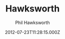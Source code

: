 ---
title: Hawksworth
github: https://github.com/philhawksworth/hawksworx.com
demo: https://www.hawksworx.com/
author: Phil Hawksworth
ssg:
  - Eleventy
cms:
  - Markdown
date: 2012-07-23T11:28:15.000Z
description: My hawksworx.com blog site, powered by Eleventy and Netlify
draft: false
publish_date: '2012-07-23T11:28:15Z'
update_date: '2023-01-09T15:31:38Z'
github_star: 109
github_fork: 42
---